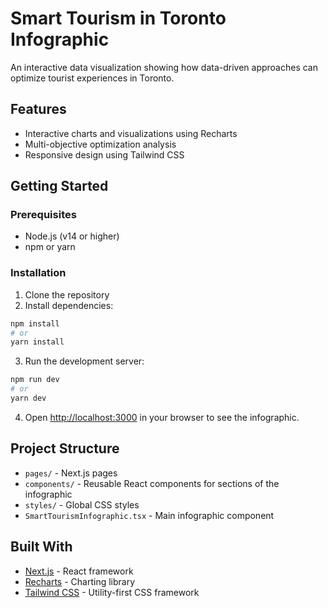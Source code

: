 # Smart Tourism in Toronto Infographic

An interactive data visualization showing how data-driven approaches can optimize tourist experiences in Toronto.

## Features

- Interactive charts and visualizations using Recharts
- Multi-objective optimization analysis
- Responsive design using Tailwind CSS

## Getting Started

### Prerequisites

- Node.js (v14 or higher)
- npm or yarn

### Installation

1. Clone the repository
2. Install dependencies:

```bash
npm install
# or
yarn install
```

3. Run the development server:

```bash
npm run dev
# or
yarn dev
```

4. Open [http://localhost:3000](http://localhost:3000) in your browser to see the infographic.

## Project Structure

- `pages/` - Next.js pages
- `components/` - Reusable React components for sections of the infographic
- `styles/` - Global CSS styles
- `SmartTourismInfographic.tsx` - Main infographic component

## Built With

- [Next.js](https://nextjs.org/) - React framework
- [Recharts](https://recharts.org/) - Charting library
- [Tailwind CSS](https://tailwindcss.com/) - Utility-first CSS framework 